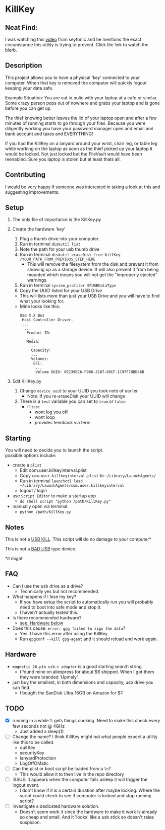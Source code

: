 # KillKey

## Neat Find:
I was watching this [video](https://youtu.be/-a9UjN_37lg?t=63) from seytonic and he mentions the exact circumstance this utility is trying to prevent. Click the link to watch the blerb.

## Description
This project allows you to have a physical 'key' connected to your computer. When that key is removed the computer will quickly logout keeping your data safe.

Example Situation: You are out in pulic with your laptop at a cafe or similar. Some crazy person pops out of nowhere and grabs your laptop and is gone before you can get up.

The thief knowing better leaves the lid of your laptop open and after a few minutes of running starts to go through your files. Because you were diligently working you have your password manager open and email and bank account and taxes and EVERYTHING!

If you had the KillKey on a lanyard around your wrist, chair leg, or table leg while working on the laptop as soon as the thief picked up your laptop it would be locked. Not just locked but the FileVault would have been reenabled. Sure you laptop is stolen but at least thats all.

## Contributing

I would be very happy if someone was interested in taking a look at this and suggesting improvements.

## Setup
1. The only file of importance is the KillKey.py
2. Create the hardware 'key'
   1. Plug a thumb drive into your computer.
   2. Run in terminal `diskutil list`
   3. Note the path for your usb thumb drive
   4. Run in terminal `diskutil eraseDisk free KillKey /YOUR_PATH_FROM_PREVIOUS_STEP_HERE`
      - This will remove the filesystem from the disk and prevent it from showing up as a storage device. It will also prevent it from being mounted which means you will not get the "improperly ejected" warnings.
   5. Run in terminal `system_profiler SPUSBDataType`
   6. Copy the UUID listed for your USB Drive
   - This will lists more than just your USB Drive and you will have to find what your looking for.
   - Mine looks like this:
		```
		USB X.X Bus
		 Host Controller Driver:
		 ...
		  ...
		   Product ID:
		   ...
		   Media:
		    ...
		     Capacity:
		     ...
		     Volumes:
			  EFI:
			   ...
			   Volume UUID: 0E239BC6-F960-3107-89CF-1C97F78BB46B
		```

4. Edit KillKey.py
   1. Change `device_uuid` to your UUID you took note of earlier
		- Note: if you re-eraseDisk your UUID will change
	2. There is a `test` variable you can set to `true` or `false`
		- if `test`
			- wont log you off
			- wont loop
			- provides feedback via term

## Starting
You will need to decide you to launch the script.  
possible options include:
	
- create a `plist`
	- Edit com.user.killkeyinterval.plist
	- Copy `com.user.killkeyinterval.plist` to `~/Library/LaunchAgents/`
	- Run in terminal `launchctl load ~/Library/LaunchAgents/com.user.killkeyinterval`
	- logout / login
- use `Script Editor` to make a startup app
	- `do shell script "python /path/KillKey.py"`
- manually open via terminal
	- `python /path/KillKey.py`


## Notes

This is not a [USB KILL](https://usbkill.com/). This script will do no damage to your computer\*

This is not a [BAD USB](https://maltronics.com/collections/malduinos) type device.

*it might

## FAQ

- Can I use the usb drive as a drive?
	- Technically yes but not recommended.
- What happens if I lose my key?
	- If you have setup the script to automatically run you will probably need to boot into safe mode and stop it.
	- I haven't actually tested this.
- Is there recommended hardware?
	- [see: Hardware below](#hardware)
- Does this cause: `error: gpg failed to sign the data`?
	- Yes. I have this error after using the KillKey
	- Run `gpgconf --kill gpg-agent` and it should reload and work again.

## Hardware

- `magnetic 20-pin usb-c adapter` is a good starting search string.
	- I found mine on aliexpress for about $6 shipped. When I got them they were branded 'Upmely'.
- just buy the smallest, in both dimensions and capacity, usb drive you can find.
	- I bought the SanDisk Ultra 16GB on Amazon for $7.

## TODO

- [x] running in a while 1: gets things cooking. Need to make this check every few seconds not @ 4GHz
	- Just added a sleep(1)
- [ ] Change the name? I think KillKey might not what people expect a utility like this to be called.
	- quitKey
	- securityKey
	- lanyardProtection
	-  LogOffOMatic
- [ ] Can the plist or boot script be loaded from a `ln`?
	- This would allow it to then live in the repo directory
- [ ] ISSUE: it appears when the computer falls asleep it will trigger the logout event.
	- I don't know if it is a certain duration after maybe locking. Where the script could check to see if computer is locked and stop running script?
- [ ] Investigate a dedicated hardware solution.
	- Doesn't seem work it since the hardware to make it work is already so cheap and small. And it 'looks' like a usb stick so doesn't raise suspicion.
